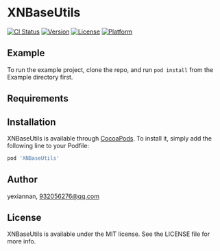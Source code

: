 # XNBaseUtils

[![CI Status](https://img.shields.io/travis/yexiannan/XNBaseUtils.svg?style=flat)](https://travis-ci.org/yexiannan/XNBaseUtils)
[![Version](https://img.shields.io/cocoapods/v/XNBaseUtils.svg?style=flat)](https://cocoapods.org/pods/XNBaseUtils)
[![License](https://img.shields.io/cocoapods/l/XNBaseUtils.svg?style=flat)](https://cocoapods.org/pods/XNBaseUtils)
[![Platform](https://img.shields.io/cocoapods/p/XNBaseUtils.svg?style=flat)](https://cocoapods.org/pods/XNBaseUtils)

## Example

To run the example project, clone the repo, and run `pod install` from the Example directory first.

## Requirements

## Installation

XNBaseUtils is available through [CocoaPods](https://cocoapods.org). To install
it, simply add the following line to your Podfile:

```ruby
pod 'XNBaseUtils'
```

## Author

yexiannan, 932056276@qq.com

## License

XNBaseUtils is available under the MIT license. See the LICENSE file for more info.
